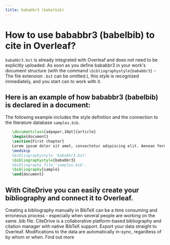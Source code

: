 ```yaml
---
title: bababbr3 (babelbib)
---
```


# How to use bababbr3 (babelbib) to cite in Overleaf? 
`bababbr3.bst` is already integrated with Overleaf and does not need to be explicitly uploaded. As soon as you define bababbr3 in your work's document structure (with the command `\bibliographystyle{bababbr3}` - The file extension `.bst` can be omitted.), this style is recognized immediately, and you start can to work with it.

## Here is an example of how bababbr3 (babelbib) is declared in a document:
The following example includes the style definition and the connection to the literature database `samples.bib`.
```tex
   \documentclass[a4paper,10pt]{article}
   \begin{document}
   \section{First chapter}
   Lorem ipsum dolor sit amet, consectetur adipiscing elit. Aenean fermentum justo massa, ut maximus mauris sodales et. Aenean vel elit a erat rhoncus pharetra.
   \medskip
   %bibliographystyle 'bababbr3.bst'
   \bibliographystyle{bababbr3}
   %bibliography file 'samples.bib'.
   \bibliography{sample}
   \end{document}
```

## With CiteDrive you can easily create your bibliography and connect it to Overleaf. 
Creating a bibliography manually in BibTeX can be a time consuming and erroneous process - especially when several people are working on the same .bib file. CiteDrive is a collaborative platform-based bibliography and citation manager with native BibTeX support. Export your data straight to Overleaf. Modifications to the data are automatically in-sync, regardless of by whom or when. Find out more